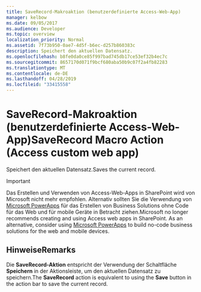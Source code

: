 ```yaml
---
title: SaveRecord-Makroaktion (benutzerdefinierte Access-Web-App)
manager: kelbow
ms.date: 09/05/2017
ms.audience: Developer
ms.topic: overview
localization_priority: Normal
ms.assetid: 7f73b950-0ae7-4d5f-b6ec-d257b860383c
description: Speichert den aktuellen Datensatz.
ms.openlocfilehash: b8fe0da0ce85f997bad745db17ce53ef32b4ec7c
ms.sourcegitcommit: 8657170d071f9bcf680aba50b9c07f2a4fb82283
ms.translationtype: MT
ms.contentlocale: de-DE
ms.lasthandoff: 04/28/2019
ms.locfileid: "33415558"
---
```

# <a name="saverecord-macro-action-access-custom-web-app"></a><span data-ttu-id="7d5ae-103">SaveRecord-Makroaktion (benutzerdefinierte Access-Web-App)</span><span class="sxs-lookup"><span data-stu-id="7d5ae-103">SaveRecord Macro Action (Access custom web app)</span></span>

<span data-ttu-id="7d5ae-104">Speichert den aktuellen Datensatz.</span><span class="sxs-lookup"><span data-stu-id="7d5ae-104">Saves the current record.</span></span>
  
> [!IMPORTANT]
> <span data-ttu-id="7d5ae-p101">Das Erstellen und Verwenden von Access-Web-Apps in SharePoint wird von Microsoft nicht mehr empfohlen. Alternativ sollten Sie die Verwendung von [Microsoft PowerApps](https://powerapps.microsoft.com/en-us/) für das Erstellen von Business Solutions ohne Code für das Web und für mobile Geräte in Betracht ziehen.</span><span class="sxs-lookup"><span data-stu-id="7d5ae-p101">Microsoft no longer recommends creating and using Access web apps in SharePoint. As an alternative, consider using [Microsoft PowerApps](https://powerapps.microsoft.com/en-us/) to build no-code business solutions for the web and mobile devices.</span></span> 
  
## <a name="remarks"></a><span data-ttu-id="7d5ae-107">Hinweise</span><span class="sxs-lookup"><span data-stu-id="7d5ae-107">Remarks</span></span>

<span data-ttu-id="7d5ae-108">Die **SaveRecord-Aktion** entspricht der Verwendung der Schaltfläche **Speichern** in der Aktionsleiste, um den aktuellen Datensatz zu speichern.</span><span class="sxs-lookup"><span data-stu-id="7d5ae-108">The **SaveRecord** action is equivalent to using the **Save** button in the action bar to save the current record.</span></span> 
  

